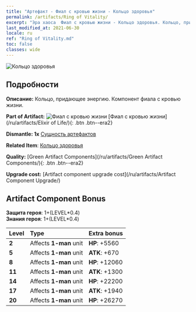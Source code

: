 ```yaml
---
title: "Артефакт - Фиал с кровью жизни - Кольцо здоровья"
permalink: /artifacts/Ring of Vitality/
excerpt: "Эра хаоса  Фиал с кровью жизни - Кольцо здоровья. Кольцо, придающее энергию. Компонент фиала с кровью жизни."
last_modified_at: 2021-06-30
locale: ru
ref: "Ring of Vitality.md"
toc: false
classes: wide
---
```


 ![Кольцо здоровья](/images/t/artifact_40111.png)



## Подробности

 **Описание:** Кольцо, придающее энергию. Компонент фиала с кровью жизни.

 **Part of Artifact:** ![Фиал с кровью жизни](/images/t/icon_artifact_11.png) [Фиал с кровью жизни](/ru/artifacts/Elixir of Life/){: .btn .btn--era2}

 **Dismantle: 1x** [Сущность артефактов](/ItemsRU/con_905/)

 **Related Item**: [Кольцо здоровья](/ItemsRU/art_106/)

 **Quality:** [Green Artifact Components](/ru/artifacts/Green Artifact Components/){: .btn .btn--era2}

 **Upgrade cost:** [Artifact component upgrade cost](/ru/artifacts/Artifact Component Upgrade/)

## Artifact Component Bonus

  **Защита героя**: 1+(LEVEL\*0.4)<br/>**Знания героя**: 1+(LEVEL\*0.4)

  |  Level  | Type |    Extra bonus  | 
  |:--------|:-----|:----------------| 
  | **2** | Affects **1-man** unit | **HP**: +5560 | 
  | **5** | Affects **1-man** unit | **ATK**: +670 | 
  | **8** | Affects **1-man** unit | **HP**: +12060 | 
  | **11** | Affects **1-man** unit | **ATK**: +1300 | 
  | **14** | Affects **1-man** unit | **HP**: +22200 | 
  | **17** | Affects **1-man** unit | **ATK**: +1940 | 
  | **20** | Affects **1-man** unit | **HP**: +26270 | 
